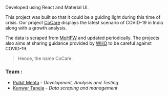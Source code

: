 
Developed using React and Material UI.

This project was built so that it could be a guiding light during this time of crisis. Our project [CoCare](https://cocare.netlify.app/)  displays the latest scenario of COVID-19 in India along with a growth analysis.


The data is scraped from [MoHFW](https://www.mohfw.gov.in/) and updated periodically. The projects also aims at sharing guidance  provided by [WHO](https://www.who.int/) to be careful against COVID-19.

> Hence, the name CoCare.

### Team :
- [Pulkit Mehta](https://pulkitm404.github.io/) - *Development, Analysis and Testing*
- [Kunwar Taneja](https://www.linkedin.com/in/kunwar-taneja-84b15218b/) - *Data scraping and management*


